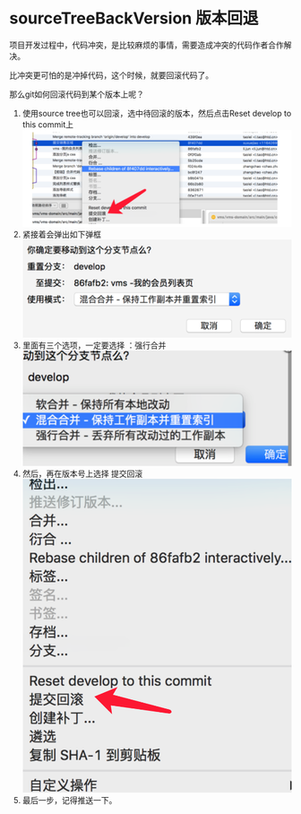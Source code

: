 # sourceTreeBackVersion 版本回退

项目开发过程中，代码冲突，是比较麻烦的事情，需要造成冲突的代码作者合作解决。

比冲突更可怕的是冲掉代码，这个时候，就要回滚代码了。

那么git如何回滚代码到某个版本上呢？

1. 使用source tree也可以回滚，选中待回滚的版本，然后点击Reset develop to this commit上
![](image/1.png)
2. 紧接着会弹出如下弹框
![](image/2.png)
3. 里面有三个选项，一定要选择 ：强行合并
![](image/3.png)
4. 然后，再在版本号上选择 提交回滚
![](image/4.png)
5. 最后一步，记得推送一下。


